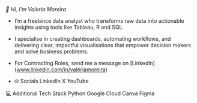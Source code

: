 _👋 Hi, I'm Valeria Moreira_
- I’m a freelance data analyst who transforms raw data into actionable insights using tools like Tableau, R and SQL.
- I specialise in creating dashboards, automating workflows, and delivering clear, impactful visualisations that empower decision makers and solve business problems.
- For Contracting Roles, send me a message on [LinkedIn] (www.linkedin.com/in/valériamoreira)


- 🌐 Socials
LinkedIn X YouTube

💻 Additional Tech Stack
Python Google Cloud Canva Figma 
